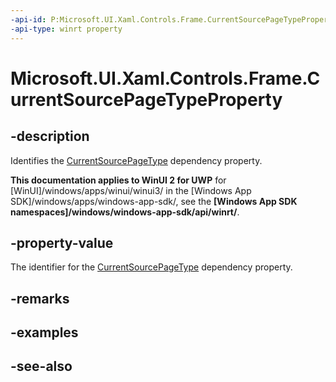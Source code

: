 ```yaml
---
-api-id: P:Microsoft.UI.Xaml.Controls.Frame.CurrentSourcePageTypeProperty
-api-type: winrt property
---
```


<!-- Property syntax
public Windows.UI.Xaml.DependencyProperty CurrentSourcePageTypeProperty { get; }
-->

# Microsoft.UI.Xaml.Controls.Frame.CurrentSourcePageTypeProperty

## -description
Identifies the [CurrentSourcePageType](frame_currentsourcepagetype.md) dependency property.

**This documentation applies to WinUI 2 for UWP** for [WinUI]/windows/apps/winui/winui3/ in the [Windows App SDK]/windows/apps/windows-app-sdk/, see the **[Windows App SDK namespaces]/windows/windows-app-sdk/api/winrt/**.

## -property-value
The identifier for the [CurrentSourcePageType](frame_currentsourcepagetype.md) dependency property.

## -remarks

## -examples

## -see-also
